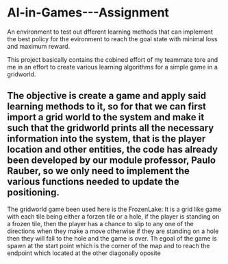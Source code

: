 # AI-in-Games---Assignment
An environment to test out dfferent learning methods that can implement the best policy for the evironment to reach the goal state with minimal loss and maximum reward.

This project basically contains the cobined effort of my teammate tore and me in an effort to create various learning algorithms for a simple game in a gridworld.
## The objective is create a game and apply said learning methods to it, so for that we can first import a grid world to the system and make it such that the gridworld prints all the necessary information into the system, that is the player location and other entities, the code has already been developed by our module professor, Paulo Rauber, so we only need to implement the various functions needed to update the positioning. 
The gridworld game been used here is the FrozenLake: It is a grid like game with each tile being either a forzen tile or a hole, if the player is standing on a frozen tile, then the player has a chance to slip to any one of the directions when they make a move otherwise if they are standing on a hole then they will fall to the hole and the game is over. Th egoal of the game is spawn at the start point which is the corner of the map and to reach the endpoint which located at the other diagonally oposite 
